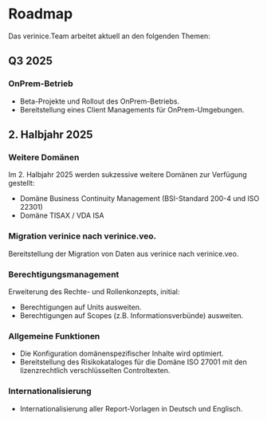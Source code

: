 <!-- © 2025 The Project Contributors - see AUTHORS.txt -->
# Roadmap

Das verinice.Team arbeitet aktuell an den folgenden Themen:

## Q3 2025

### OnPrem-Betrieb

- Beta-Projekte und Rollout des OnPrem-Betriebs.
- Bereitstellung eines Client Managements für OnPrem-Umgebungen. <!-- &172 -->

## 2. Halbjahr 2025

### Weitere Domänen

Im 2. Halbjahr 2025 werden sukzessive weitere Domänen zur Verfügung gestellt:

- Domäne Business Continuity Management (BSI-Standard 200-4 und ISO 22301)
- Domäne TISAX / VDA ISA

### Migration verinice nach verinice.veo.

Bereitstellung der Migration von Daten aus verinice nach verinice.veo.

### Berechtigungsmanagement

Erweiterung des Rechte- und Rollenkonzepts, initial:
- Berechtigungen auf Units ausweiten. <!-- &177 -->
- Berechtigungen auf Scopes (z.B. Informationsverbünde) ausweiten. <!-- &178 -->

### Allgemeine Funktionen

- Die Konfiguration domänenspezifischer Inhalte wird optimiert.
- Bereitstellung des Risikokataloges für die Domäne ISO 27001 mit den lizenzrechtlich verschlüsselten Controltexten.

### Internationalisierung

- Internationalisierung aller Report-Vorlagen in Deutsch und Englisch.
